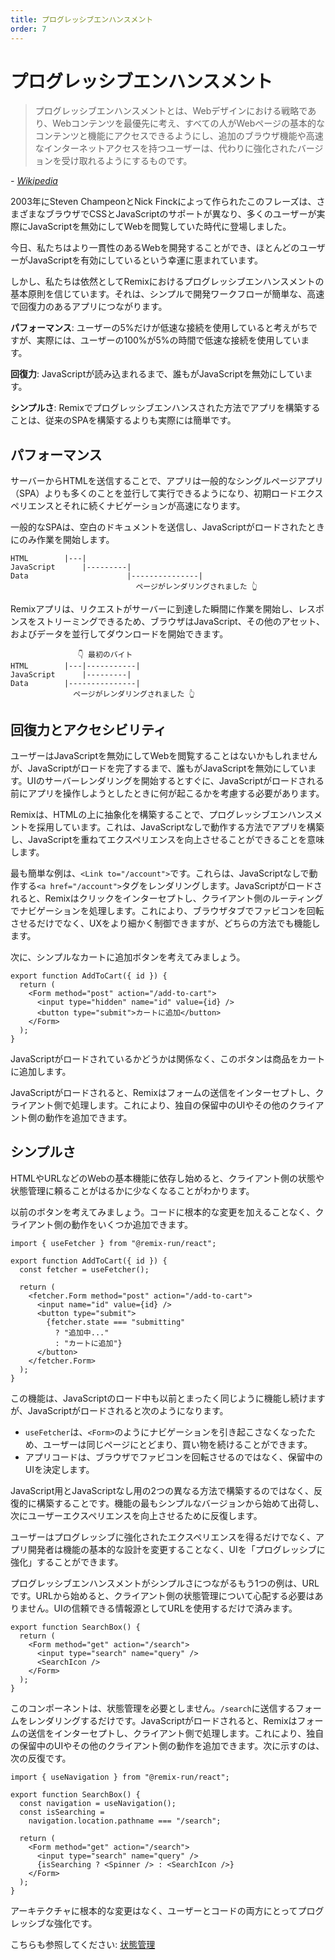 ```yaml
---
title: プログレッシブエンハンスメント
order: 7
---
```


# プログレッシブエンハンスメント

> プログレッシブエンハンスメントとは、Webデザインにおける戦略であり、Webコンテンツを最優先に考え、すべての人がWebページの基本的なコンテンツと機能にアクセスできるようにし、追加のブラウザ機能や高速なインターネットアクセスを持つユーザーは、代わりに強化されたバージョンを受け取れるようにするものです。

<cite>- [Wikipedia][wikipedia]</cite>

2003年にSteven ChampeonとNick Finckによって作られたこのフレーズは、さまざまなブラウザでCSSとJavaScriptのサポートが異なり、多くのユーザーが実際にJavaScriptを無効にしてWebを閲覧していた時代に登場しました。

今日、私たちはより一貫性のあるWebを開発することができ、ほとんどのユーザーがJavaScriptを有効にしているという幸運に恵まれています。

しかし、私たちは依然としてRemixにおけるプログレッシブエンハンスメントの基本原則を信じています。それは、シンプルで開発ワークフローが簡単な、高速で回復力のあるアプリにつながります。

**パフォーマンス**: ユーザーの5%だけが低速な接続を使用していると考えがちですが、実際には、ユーザーの100%が5%の時間で低速な接続を使用しています。

**回復力**: JavaScriptが読み込まれるまで、誰もがJavaScriptを無効にしています。

**シンプルさ**: Remixでプログレッシブエンハンスされた方法でアプリを構築することは、従来のSPAを構築するよりも実際には簡単です。

## パフォーマンス

サーバーからHTMLを送信することで、アプリは一般的なシングルページアプリ（SPA）よりも多くのことを並行して実行できるようになり、初期ロードエクスペリエンスとそれに続くナビゲーションが高速になります。

一般的なSPAは、空白のドキュメントを送信し、JavaScriptがロードされたときにのみ作業を開始します。

```
HTML        |---|
JavaScript      |---------|
Data                      |---------------|
                            ページがレンダリングされました 👆
```

Remixアプリは、リクエストがサーバーに到達した瞬間に作業を開始し、レスポンスをストリーミングできるため、ブラウザはJavaScript、その他のアセット、およびデータを並行してダウンロードを開始できます。

```
               👇 最初のバイト
HTML        |---|-----------|
JavaScript      |---------|
Data        |---------------|
              ページがレンダリングされました 👆
```

## 回復力とアクセシビリティ

ユーザーはJavaScriptを無効にしてWebを閲覧することはないかもしれませんが、JavaScriptがロードを完了するまで、誰もがJavaScriptを無効にしています。UIのサーバーレンダリングを開始するとすぐに、JavaScriptがロードされる前にアプリを操作しようとしたときに何が起こるかを考慮する必要があります。

Remixは、HTMLの上に抽象化を構築することで、プログレッシブエンハンスメントを採用しています。これは、JavaScriptなしで動作する方法でアプリを構築し、JavaScriptを重ねてエクスペリエンスを向上させることができることを意味します。

最も簡単な例は、`<Link to="/account">`です。これらは、JavaScriptなしで動作する`<a href="/account">`タグをレンダリングします。JavaScriptがロードされると、Remixはクリックをインターセプトし、クライアント側のルーティングでナビゲーションを処理します。これにより、ブラウザタブでファビコンを回転させるだけでなく、UXをより細かく制御できますが、どちらの方法でも機能します。

次に、シンプルなカートに追加ボタンを考えてみましょう。

```tsx
export function AddToCart({ id }) {
  return (
    <Form method="post" action="/add-to-cart">
      <input type="hidden" name="id" value={id} />
      <button type="submit">カートに追加</button>
    </Form>
  );
}
```

JavaScriptがロードされているかどうかは関係なく、このボタンは商品をカートに追加します。

JavaScriptがロードされると、Remixはフォームの送信をインターセプトし、クライアント側で処理します。これにより、独自の保留中のUIやその他のクライアント側の動作を追加できます。

## シンプルさ

HTMLやURLなどのWebの基本機能に依存し始めると、クライアント側の状態や状態管理に頼ることがはるかに少なくなることがわかります。

以前のボタンを考えてみましょう。コードに根本的な変更を加えることなく、クライアント側の動作をいくつか追加できます。

```tsx lines=[1,4,7,10-12,14]
import { useFetcher } from "@remix-run/react";

export function AddToCart({ id }) {
  const fetcher = useFetcher();

  return (
    <fetcher.Form method="post" action="/add-to-cart">
      <input name="id" value={id} />
      <button type="submit">
        {fetcher.state === "submitting"
          ? "追加中..."
          : "カートに追加"}
      </button>
    </fetcher.Form>
  );
}
```

この機能は、JavaScriptのロード中も以前とまったく同じように機能し続けますが、JavaScriptがロードされると次のようになります。

- `useFetcher`は、`<Form>`のようにナビゲーションを引き起こさなくなったため、ユーザーは同じページにとどまり、買い物を続けることができます。
- アプリコードは、ブラウザでファビコンを回転させるのではなく、保留中のUIを決定します。

JavaScript用とJavaScriptなし用の2つの異なる方法で構築するのではなく、反復的に構築することです。機能の最もシンプルなバージョンから始めて出荷し、次にユーザーエクスペリエンスを向上させるために反復します。

ユーザーはプログレッシブに強化されたエクスペリエンスを得るだけでなく、アプリ開発者は機能の基本的な設計を変更することなく、UIを「プログレッシブに強化」することができます。

プログレッシブエンハンスメントがシンプルさにつながるもう1つの例は、URLです。URLから始めると、クライアント側の状態管理について心配する必要はありません。UIの信頼できる情報源としてURLを使用するだけで済みます。

```tsx
export function SearchBox() {
  return (
    <Form method="get" action="/search">
      <input type="search" name="query" />
      <SearchIcon />
    </Form>
  );
}
```

このコンポーネントは、状態管理を必要としません。`/search`に送信するフォームをレンダリングするだけです。JavaScriptがロードされると、Remixはフォームの送信をインターセプトし、クライアント側で処理します。これにより、独自の保留中のUIやその他のクライアント側の動作を追加できます。次に示すのは、次の反復です。

```tsx lines=[1,4-6,11]
import { useNavigation } from "@remix-run/react";

export function SearchBox() {
  const navigation = useNavigation();
  const isSearching =
    navigation.location.pathname === "/search";

  return (
    <Form method="get" action="/search">
      <input type="search" name="query" />
      {isSearching ? <Spinner /> : <SearchIcon />}
    </Form>
  );
}
```

アーキテクチャに根本的な変更はなく、ユーザーとコードの両方にとってプログレッシブな強化です。

こちらも参照してください: [状態管理][state_management]

[wikipedia]: https://en.wikipedia.org/wiki/Progressive_enhancement
[state_management]: ./state-management
